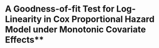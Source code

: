 # A Goodness-of-fit Test for Log-Linearity in Cox Proportional Hazard Model under Monotonic Covariate Effects**




